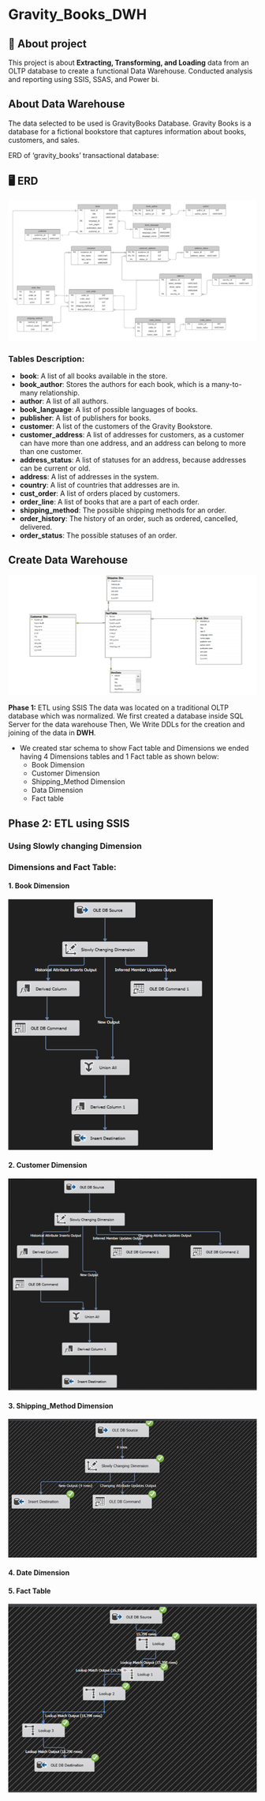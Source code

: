 
# Gravity_Books_DWH



## 🚀 About project

This project is about **Extracting, Transforming, and Loading** data from an OLTP database to create a functional Data Warehouse. Conducted analysis and reporting using SSIS, SSAS, and Power bi.


## About Data Warehouse

The data selected to be used is GravityBooks Database.
Gravity Books is a database for a fictional bookstore that captures information about books, customers, and sales. 

ERD of ‘gravity_books’ transactional database:


## 🖥️ ERD
![Alt Text](https://github.com/Abdelrahman-Adams/GravityBooks_DWH/blob/main/Screenshots/SSIS/1.ERD.png?raw=true)
### Tables Description:
- **book**: A list of all books available in the store.
- **book_author**: Stores the authors for each book, which is a many-to-many relationship.
- **author**: A list of all authors.
- **book_language**: A list of possible languages of books.
- **publisher**: A list of publishers for books.
- **customer**: A list of the customers of the Gravity Bookstore.
- **customer_address**: A list of addresses for customers, as a customer can have more than one address, and an address can belong to more than one customer.
- **address_status**: A list of statuses for an address, because addresses can be current or old.
- **address**: A list of addresses in the system.
- **country**: A list of countries that addresses are in.
- **cust_order**: A list of orders placed by customers.
- **order_line**: A list of books that are a part of each order.
- **shipping_method**: The possible shipping methods for an order.
- **order_history**: The history of an order, such as ordered, cancelled, delivered.
- **order_status**: The possible statuses of an order.


## Create Data Warehouse
![Alt text](https://github.com/Abdelrahman-Adams/GravityBooks_DWH/blob/main/Screenshots/SSIS/4.Star%20Schema.PNG?raw=true)

**Phase 1:** ETL using SSIS
The data was located on a traditional OLTP database which was normalized. We first created a database inside SQL Server for the data warehouse Then, We Write DDLs for the creation and joining of the data in **DWH**.

- We created star schema to show Fact table and Dimensions we ended having 4 Dimensions tables and 1 Fact table as shown below:
    - Book Dimension
    - Customer Dimension
    - Shipping_Method Dimension
    - Data Dimension
    - Fact table


## **Phase 2: ETL using SSIS**
### Using Slowly changing Dimension ###
### **Dimensions and Fact Table**:

#### **1. Book Dimension**
![Book Dimension](https://github.com/Abdelrahman-Adams/GravityBooks_DWH/blob/main/Screenshots/SSIS/3.2.Book_Dim.PNG?raw=true)

#### **2. Customer Dimension**
![Customer Dimension](https://github.com/Abdelrahman-Adams/GravityBooks_DWH/blob/main/Screenshots/SSIS/3.1.Customer_Dim.PNG?raw=true)

#### **3. Shipping_Method Dimension**
![Shipping_Method Dimension](https://github.com/Abdelrahman-Adams/GravityBooks_DWH/blob/main/Screenshots/SSIS/3.3.shipping_dimension.PNG?raw=true)

#### **4. Date Dimension**

#### **5. Fact Table**
![Fact Table](https://github.com/Abdelrahman-Adams/GravityBooks_DWH/blob/main/Screenshots/SSIS/3.4.Fact_Table.PNG?raw=true)

